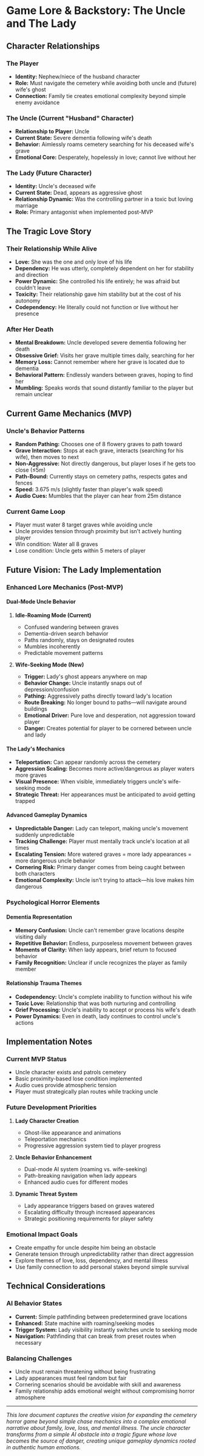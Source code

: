 # Game Lore & Backstory: The Uncle and The Lady

## Character Relationships

### The Player

- **Identity:** Nephew/niece of the husband character
- **Role:** Must navigate the cemetery while avoiding both uncle and (future) wife's ghost
- **Connection:** Family tie creates emotional complexity beyond simple enemy avoidance

### The Uncle (Current "Husband" Character)

- **Relationship to Player:** Uncle
- **Current State:** Severe dementia following wife's death
- **Behavior:** Aimlessly roams cemetery searching for his deceased wife's grave
- **Emotional Core:** Desperately, hopelessly in love; cannot live without her

### The Lady (Future Character)

- **Identity:** Uncle's deceased wife
- **Current State:** Dead, appears as aggressive ghost
- **Relationship Dynamic:** Was the controlling partner in a toxic but loving marriage
- **Role:** Primary antagonist when implemented post-MVP

## The Tragic Love Story

### Their Relationship While Alive

- **Love:** She was the one and only love of his life
- **Dependency:** He was utterly, completely dependent on her for stability and direction
- **Power Dynamic:** She controlled his life entirely; he was afraid but couldn't leave
- **Toxicity:** Their relationship gave him stability but at the cost of his autonomy
- **Codependency:** He literally could not function or live without her presence

### After Her Death

- **Mental Breakdown:** Uncle developed severe dementia following her death
- **Obsessive Grief:** Visits her grave multiple times daily, searching for her
- **Memory Loss:** Cannot remember where her grave is located due to dementia
- **Behavioral Pattern:** Endlessly wanders between graves, hoping to find her
- **Mumbling:** Speaks words that sound distantly familiar to the player but remain unclear

## Current Game Mechanics (MVP)

### Uncle's Behavior Patterns

- **Random Pathing:** Chooses one of 8 flowery graves to path toward
- **Grave Interaction:** Stops at each grave, interacts (searching for his wife), then moves to next
- **Non-Aggressive:** Not directly dangerous, but player loses if he gets too close (≤5m)
- **Path-Bound:** Currently stays on cemetery paths, respects gates and fences
- **Speed:** 3.675 m/s (slightly faster than player's walk speed)
- **Audio Cues:** Mumbles that the player can hear from 25m distance

### Current Game Loop

- Player must water 8 target graves while avoiding uncle
- Uncle provides tension through proximity but isn't actively hunting player
- Win condition: Water all 8 graves
- Lose condition: Uncle gets within 5 meters of player

## Future Vision: The Lady Implementation

### Enhanced Lore Mechanics (Post-MVP)

#### Dual-Mode Uncle Behavior

1. **Idle-Roaming Mode (Current)**
   - Confused wandering between graves
   - Dementia-driven search behavior
   - Paths randomly, stays on designated routes
   - Mumbles incoherently
   - Predictable movement patterns

2. **Wife-Seeking Mode (New)**
   - **Trigger:** Lady's ghost appears anywhere on map
   - **Behavior Change:** Uncle instantly snaps out of depression/confusion
   - **Pathing:** Aggressively paths directly toward lady's location
   - **Route Breaking:** No longer bound to paths—will navigate around buildings
   - **Emotional Driver:** Pure love and desperation, not aggression toward player
   - **Danger:** Creates potential for player to be cornered between uncle and lady

#### The Lady's Mechanics

- **Teleportation:** Can appear randomly across the cemetery
- **Aggression Scaling:** Becomes more active/dangerous as player waters more graves
- **Visual Presence:** When visible, immediately triggers uncle's wife-seeking mode
- **Strategic Threat:** Her appearances must be anticipated to avoid getting trapped

#### Advanced Gameplay Dynamics

- **Unpredictable Danger:** Lady can teleport, making uncle's movement suddenly unpredictable
- **Tracking Challenge:** Player must mentally track uncle's location at all times
- **Escalating Tension:** More watered graves = more lady appearances = more dangerous uncle behavior
- **Cornering Risk:** Primary danger comes from being caught between both characters
- **Emotional Complexity:** Uncle isn't trying to attack—his love makes him dangerous

### Psychological Horror Elements

#### Dementia Representation

- **Memory Confusion:** Uncle can't remember grave locations despite visiting daily
- **Repetitive Behavior:** Endless, purposeless movement between graves
- **Moments of Clarity:** When lady appears, brief return to focused behavior
- **Family Recognition:** Unclear if uncle recognizes the player as family member

#### Relationship Trauma Themes

- **Codependency:** Uncle's complete inability to function without his wife
- **Toxic Love:** Relationship that was both nurturing and controlling
- **Grief Processing:** Uncle's inability to accept or process his wife's death
- **Power Dynamics:** Even in death, lady continues to control uncle's actions

## Implementation Notes

### Current MVP Status

- Uncle character exists and patrols cemetery
- Basic proximity-based lose condition implemented
- Audio cues provide atmospheric tension
- Player must strategically plan routes while tracking uncle

### Future Development Priorities

1. **Lady Character Creation**
   - Ghost-like appearance and animations
   - Teleportation mechanics
   - Progressive aggression system tied to player progress

2. **Uncle Behavior Enhancement**
   - Dual-mode AI system (roaming vs. wife-seeking)
   - Path-breaking navigation when lady appears
   - Enhanced audio cues for different modes

3. **Dynamic Threat System**
   - Lady appearance triggers based on graves watered
   - Escalating difficulty through increased appearances
   - Strategic positioning requirements for player safety

### Emotional Impact Goals

- Create empathy for uncle despite him being an obstacle
- Generate tension through unpredictability rather than direct aggression
- Explore themes of love, loss, dependency, and mental illness
- Use family connection to add personal stakes beyond simple survival

## Technical Considerations

### AI Behavior States

- **Current:** Simple pathfinding between predetermined grave locations
- **Enhanced:** State machine with roaming/seeking modes
- **Trigger System:** Lady visibility instantly switches uncle to seeking mode
- **Navigation:** Pathfinding that can break from preset routes when necessary

### Balancing Challenges

- Uncle must remain threatening without being frustrating
- Lady appearances must feel random but fair
- Cornering scenarios should be avoidable with skill and awareness
- Family relationship adds emotional weight without compromising horror atmosphere

---

_This lore document captures the creative vision for expanding the cemetery horror game beyond simple chase mechanics into a complex emotional narrative about family, love, loss, and mental illness. The uncle character transforms from a simple AI obstacle into a tragic figure whose love becomes the source of danger, creating unique gameplay dynamics rooted in authentic human emotions._
